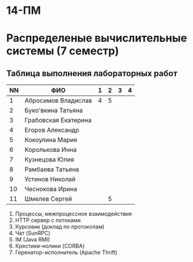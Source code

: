 # 14-ПМ
# Распределеные вычислительные системы (7 семестр)
## Таблица выполнения лабораторных работ

| NN  | ФИО                  | 1   | 2   | 3   | 4   |
| --- | -------------------- | --- | --- | --- | --- |
| 1   | Абросимов Владислав  | 4   | 5   |     |     |
| 2   | Буко'вкина Татьяна   |     |     |     |     |
| 3   | Грабовская Екатерина |     |     |     |     |
| 4   | Егоров Александр     |     |     |     |     |
| 5   | Кокоулина Мария      |     |     |     |     |
| 6   | Королькова Инна      |     |     |     |     |
| 7   | Кузнецова Юлия       |     |     |     |     |
| 8   | Рамбаева Татьяна     |     |     |     |     |
| 9   | Устинов Николай      |     |     |     |     |
| 10  | Чеснокова Ирина      |     |     |     |     |
| 11  | Шмелев Сергей        |     | 5   |     |     |

1) Процессы, межпроцессное взаимодействие
2) HTTP сервер с потоками
3) Курсовик (доклад по протоколам)
4) Чат (SunRPC)
5) IM (Java RMI)
6) Крестики-нолики (CORBA)
7) Геренатор-исполнитель (Apache Thrift)
